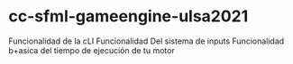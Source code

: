# cc-sfml-gameengine-ulsa2021
Funcionalidad de la cLI
Funcionalidad Del sistema de inputs
Funcionalidad b+asica del tiempo de ejecución de tu motor 
